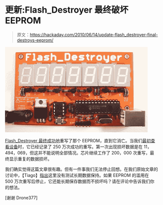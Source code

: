 # 更新:Flash_Destroyer 最终破坏 EEPROM

> 原文：<https://hackaday.com/2010/06/14/update-flash_destroyer-final-destroys-eeprom/>

![](img/ab0b2abfd5e0b1ad6041a964ee392f9b.png "flash_destroyer")

[Flash_Destroyer 最终成功地](http://dangerousprototypes.com/2010/06/10/flash-destroyer-wrap-up/)重写了那个 EEPROM，直到它消亡。当我们[最初查看设备](http://hackaday.com/2010/05/28/russian-roulette-for-eeprom/)时，它已经记录了 250 万次成功的重写。第一次出现损坏数据是在 11，494，069，但这并不能说明全部情况。芯片继续工作了 200，000 次重写，最终显示重复的数据损坏。

我们确实觉得这篇文章很有趣。但有一件事我们无法停止回想。在我们原始文章的讨论中，【Tiago】[指出](http://hackaday.com/2010/05/28/russian-roulette-for-eeprom/#comment-146313)这里没有测试长期数据保持。如果 EEPROM 的滥用在 500 万次重写后停止，它还能长期保存数据而不损坏吗？请在评论中告诉我们你的想法。

[谢谢 Drone377]